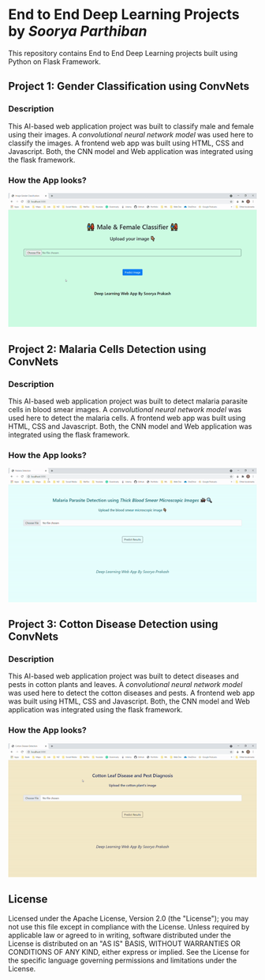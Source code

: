 # End to End Deep Learning Projects by *Soorya Parthiban*
This repository contains End to End Deep Learning projects built using Python on Flask Framework.

## Project 1: Gender Classification using ConvNets
### Description
This AI-based web application project was built to classify male and female using their images. A *convolutional neural network model* was used here to classify the images. A frontend web app was built using HTML, CSS and Javascript. Both, the CNN model and Web application was integrated using the flask framework. 

### How the App looks?
![Alt Text](https://github.com/drdataSpp/Spp-End2End-Deep-Learning-Projects/blob/master/Gender%20Classification%20using%20ConvNets/Gender-App.gif)


## Project 2: Malaria Cells Detection using ConvNets
### Description
This AI-based web application project was built to detect malaria parasite cells in blood smear images. A *convolutional neural network model* was used here to detect the malaria cells. A frontend web app was built using HTML, CSS and Javascript. Both, the CNN model and Web application was integrated using the flask framework. 

### How the App looks?
![Alt Text](https://github.com/drdataSpp/Spp-End2End-Deep-Learning-Projects/blob/master/Malaria%20Detection%20using%20ConvNets/Malaria-App.gif)

## Project 3: Cotton Disease Detection using ConvNets
### Description
This AI-based web application project was built to detect diseases and pests in cotton plants and leaves. A *convolutional neural network model* was used here to detect the cotton diseases and pests. A frontend web app was built using HTML, CSS and Javascript. Both, the CNN model and Web application was integrated using the flask framework. 

### How the App looks?
![Alt Text](https://github.com/drdataSpp/Spp-End2End-Deep-Learning-Projects/blob/master/Cotton%20Disease%20Detection%20using%20ConvNets/Cotton-App.gif)


## License
Licensed under the Apache License, Version 2.0 (the "License"); you may not use this file except in compliance with the License. Unless required by applicable law or agreed to in writing, software distributed under the License is distributed on an "AS IS" BASIS, WITHOUT WARRANTIES OR CONDITIONS OF ANY KIND, either express or implied. See the License for the specific language governing permissions and limitations under the License.
